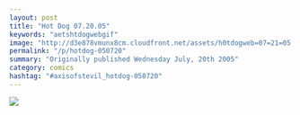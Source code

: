 ```yaml
---
layout: post
title: "Hot Dog 07.20.05"
keywords: "aetshtdogwebgif"
image: "http://d3e878vmunx8cm.cloudfront.net/assets/h0tdogweb=07=21=05.gif"
permalink: "/p/hotdog-050720"
summary: "Originally published Wednesday July, 20th 2005"
category: comics
hashtag: "#axisofstevil_hotdog-050720"
---
```


![](http://d3e878vmunx8cm.cloudfront.net/assets/h0tdogweb=07=21=05.gif)
